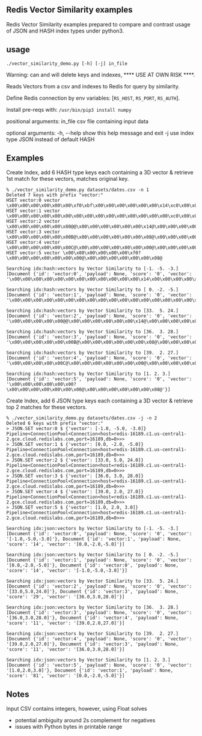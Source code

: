 
## Redis Vector Similarity examples

Redis Vector Similarity examples prepared to compare and contrast usage of JSON and HASH index types under python3.

## usage

`./vector_similarity_demo.py [-h] [-j] in_file`

Warning: can and will delete keys and indexes, **** USE AT OWN RISK ****.

Reads Vectors from a csv and indexes to Redis for query by similarity. 

Define Redis connection by env variables: [`RS_HOST`, `RS_PORT`, `RS_AUTH`]. 

Install pre-reqs with: `/usr/bin/pip3 install numpy`

positional arguments:
  in_file     csv file containing input data

optional arguments:
  -h, --help  show this help message and exit
  -j          use index type JSON instead of default HASH

## Examples

Create Index, add 6 HASH type keys each containing a 3D vector & retrieve 1st match for these vectors, matches original key.

```
% ./vector_similarity_demo.py datasets/dates.csv -n 1
Deleted 7 keys with prefix "vector:"
HSET vector:0 vector \x00\x00\x00\x00\x00\x00\xf0\xbf\x00\x00\x00\x00\x00\x00\x14\xc0\x00\x00\x00\x00\x00\x00\x08\xc0
HSET vector:1 vector \x00\x00\x00\x00\x00\x00\x00\x00\x00\x00\x00\x00\x00\x00\x00\xc0\x00\x00\x00\x00\x00\x00\x14\xc0
HSET vector:2 vector \x00\x00\x00\x00\x00\x80@@\x00\x00\x00\x00\x00\x00\x14@\x00\x00\x00\x00\x00\x008@
HSET vector:3 vector \x00\x00\x00\x00\x00\x00B@\x00\x00\x00\x00\x00\x00\x08@\x00\x00\x00\x00\x00\x00<@
HSET vector:4 vector \x00\x00\x00\x00\x00\x80C@\x00\x00\x00\x00\x00\x00\x00@\x00\x00\x00\x00\x00\x00;@
HSET vector:5 vector \x00\x00\x00\x00\x00\x00\xf0?\x00\x00\x00\x00\x00\x00\x00@\x00\x00\x00\x00\x00\x00\x08@

Searching idx:hash:vectors by Vector Similarity to [-1. -5. -3.]
[Document {'id': 'vector:0', 'payload': None, 'score': '0', 'vector': '\x00\x00\x00\x00\x00\x00\x00\x00\x00\x00\x00\x00\x14\x00\x00\x00\x00\x00\x00\x08'}]

Searching idx:hash:vectors by Vector Similarity to [ 0. -2. -5.]
[Document {'id': 'vector:1', 'payload': None, 'score': '0', 'vector': '\x00\x00\x00\x00\x00\x00\x00\x00\x00\x00\x00\x00\x00\x00\x00\x00\x00\x00\x00\x00\x00\x14'}]

Searching idx:hash:vectors by Vector Similarity to [33.  5. 24.]
[Document {'id': 'vector:2', 'payload': None, 'score': '0', 'vector': '\x00\x00\x00\x00\x00@@\x00\x00\x00\x00\x00\x00\x14@\x00\x00\x00\x00\x00\x008@'}]

Searching idx:hash:vectors by Vector Similarity to [36.  3. 28.]
[Document {'id': 'vector:3', 'payload': None, 'score': '0', 'vector': '\x00\x00\x00\x00\x00\x00B@\x00\x00\x00\x00\x00\x00\x08@\x00\x00\x00\x00\x00\x00<@'}]

Searching idx:hash:vectors by Vector Similarity to [39.  2. 27.]
[Document {'id': 'vector:4', 'payload': None, 'score': '0', 'vector': '\x00\x00\x00\x00\x00C@\x00\x00\x00\x00\x00\x00\x00@\x00\x00\x00\x00\x00\x00;@'}]

Searching idx:hash:vectors by Vector Similarity to [1. 2. 3.]
[Document {'id': 'vector:5', 'payload': None, 'score': '0', 'vector': '\x00\x00\x00\x00\x00\x00?\x00\x00\x00\x00\x00\x00\x00@\x00\x00\x00\x00\x00\x00\x08@'}]
```

Create Index, add 6 JSON type keys each containing a 3D vector & retrieve top 2 matches for these vectors.

```
% ./vector_similarity_demo.py datasets/dates.csv -j -n 2
Deleted 6 keys with prefix "vector:"
> JSON.SET vector:0 $ {'vector': [-1.0, -5.0, -3.0]}
Pipeline<ConnectionPool<Connection<host=redis-16189.c1.us-central1-2.gce.cloud.redislabs.com,port=16189,db=0>>>
> JSON.SET vector:1 $ {'vector': [0.0, -2.0, -5.0]}
Pipeline<ConnectionPool<Connection<host=redis-16189.c1.us-central1-2.gce.cloud.redislabs.com,port=16189,db=0>>>
> JSON.SET vector:2 $ {'vector': [33.0, 5.0, 24.0]}
Pipeline<ConnectionPool<Connection<host=redis-16189.c1.us-central1-2.gce.cloud.redislabs.com,port=16189,db=0>>>
> JSON.SET vector:3 $ {'vector': [36.0, 3.0, 28.0]}
Pipeline<ConnectionPool<Connection<host=redis-16189.c1.us-central1-2.gce.cloud.redislabs.com,port=16189,db=0>>>
> JSON.SET vector:4 $ {'vector': [39.0, 2.0, 27.0]}
Pipeline<ConnectionPool<Connection<host=redis-16189.c1.us-central1-2.gce.cloud.redislabs.com,port=16189,db=0>>>
> JSON.SET vector:5 $ {'vector': [1.0, 2.0, 3.0]}
Pipeline<ConnectionPool<Connection<host=redis-16189.c1.us-central1-2.gce.cloud.redislabs.com,port=16189,db=0>>>

Searching idx:json:vectors by Vector Similarity to [-1. -5. -3.]
[Document {'id': 'vector:0', 'payload': None, 'score': '0', 'vector': '[-1.0,-5.0,-3.0]'}, Document {'id': 'vector:1', 'payload': None, 'score': '14', 'vector': '[0.0,-2.0,-5.0]'}]

Searching idx:json:vectors by Vector Similarity to [ 0. -2. -5.]
[Document {'id': 'vector:1', 'payload': None, 'score': '0', 'vector': '[0.0,-2.0,-5.0]'}, Document {'id': 'vector:0', 'payload': None, 'score': '14', 'vector': '[-1.0,-5.0,-3.0]'}]

Searching idx:json:vectors by Vector Similarity to [33.  5. 24.]
[Document {'id': 'vector:2', 'payload': None, 'score': '0', 'vector': '[33.0,5.0,24.0]'}, Document {'id': 'vector:3', 'payload': None, 'score': '29', 'vector': '[36.0,3.0,28.0]'}]

Searching idx:json:vectors by Vector Similarity to [36.  3. 28.]
[Document {'id': 'vector:3', 'payload': None, 'score': '0', 'vector': '[36.0,3.0,28.0]'}, Document {'id': 'vector:4', 'payload': None, 'score': '11', 'vector': '[39.0,2.0,27.0]'}]

Searching idx:json:vectors by Vector Similarity to [39.  2. 27.]
[Document {'id': 'vector:4', 'payload': None, 'score': '0', 'vector': '[39.0,2.0,27.0]'}, Document {'id': 'vector:3', 'payload': None, 'score': '11', 'vector': '[36.0,3.0,28.0]'}]

Searching idx:json:vectors by Vector Similarity to [1. 2. 3.]
[Document {'id': 'vector:5', 'payload': None, 'score': '0', 'vector': '[1.0,2.0,3.0]'}, Document {'id': 'vector:1', 'payload': None, 'score': '81', 'vector': '[0.0,-2.0,-5.0]'}]
```

## Notes
Input CSV contains integers, however, using Float solves
- potential ambiguity around 2s complement for negatives
- issues with Python bytes in printable range